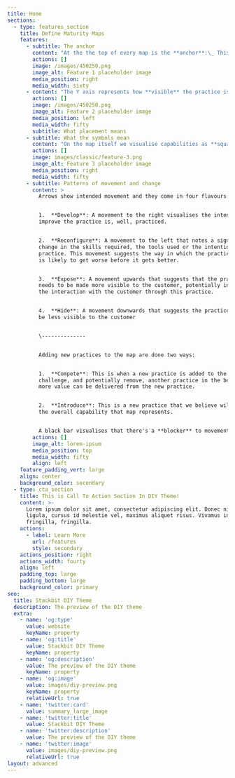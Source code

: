 ```yaml
---
title: Home
sections:
  - type: features_section
    title: Define Maturity Maps
    features:
      - subtitle: The anchor
        content: "At the the top of every map is the **anchor**:\_ This describes who has the need and what is their need that the practices on the map are serving. \n"
        actions: []
        image: /images/450250.png
        image_alt: Feature 1 placeholder image
        media_position: right
        media_width: sixty
      - content: "The Y axis represents how **visible** the practice is to those who have the need. If they interact with, or play a part in the practice then it is positioned near the top or is it something that they do not even know exists, therefore positioned further down.\n\nThe X\_ axis represents how **mature** a practice is. This is defined in four stages, Concept, Emerging, Good and Best. To help with positioning we use the following guides:\n\n*   Concept: Aware of/experimenting with the practice.\n\n*   Emerging: Getting to grips with/getting some value from the practice\n\n*   Good: Doing some aspects of the practice repeatedly but still needs improvement\n\n*   Best: Doing all aspects of the practice consistently, unlikely to need focused improvement effort and could be considered an exemplar.\n"
        actions: []
        image: /images/450250.png
        image_alt: Feature 2 placeholder image
        media_position: left
        media_width: fifty
        subtitle: What placement means
      - subtitle: What the symbols mean
        content: "On the map itself we visualise capabilities as **squares** and link them to other maps that describe the practices that compose it.\n\nPractices are **circles**.\_ Practises are things you can describe and observe the act of.\_ Practises integrate together to form capabilities.\n\n**Lines** that connect the practices represent the relationships between the practices. These can range from a need a practice has on another to a shared element of practice (meaning, material or skills).\n\nWhen the line is **broken** this suggests a poor connection e.g. a poor flow of information.\_\n"
        actions: []
        image: images/classic/feature-3.png
        image_alt: Feature 3 placeholder image
        media_position: right
        media_width: fifty
      - subtitle: Patterns of movement and change
        content: >
          Arrows show intended movement and they come in four flavours:


          1.  **Develop**: A movement to the right visualises the intention to
          improve the practice is, well, practiced.


          2.  **Reconfigure**: A movement to the left that notes a significant
          change in the skills required, the tools used or the intention of the
          practice. This movement suggests the way in which the practice is done
          is likely to get worse before it gets better.


          3.  **Expose**: A movement upwards that suggests that the practice
          needs to be made more visible to the customer, potentially increase
          the interaction with the customer through this practice.


          4.  **Hide**: A movement downwards that suggests the practice should
          be less visible to the customer


          \--------------


          Adding new practices to the map are done two ways:


          1.  **Compete**: This is when a new practice is added to the map to
          challenge, and potentially remove, another practice in the belief that
          more value can be delivered from the new practice.


          2.  **Introduce**: This is a new practice that we believe will add to
          the overall capability that map represents.


          A black bar visualises that there's a **blocker** to movement.
        actions: []
        image_alt: lorem-ipsum
        media_position: top
        media_width: fifty
        align: left
    feature_padding_vert: large
    align: center
    background_color: secondary
  - type: cta_section
    title: This is Call To Action Section In DIY Theme!
    content: >-
      Lorem ipsum dolor sit amet, consectetur adipiscing elit. Donec nisl
      ligula, cursus id molestie vel, maximus aliquet risus. Vivamus in nibh
      fringilla, fringilla.
    actions:
      - label: Learn More
        url: /features
        style: secondary
    actions_position: right
    actions_width: fourty
    align: left
    padding_top: large
    padding_bottom: large
    background_color: primary
seo:
  title: Stackbit DIY Theme
  description: The preview of the DIY theme
  extra:
    - name: 'og:type'
      value: website
      keyName: property
    - name: 'og:title'
      value: Stackbit DIY Theme
      keyName: property
    - name: 'og:description'
      value: The preview of the DIY theme
      keyName: property
    - name: 'og:image'
      value: images/diy-preview.png
      keyName: property
      relativeUrl: true
    - name: 'twitter:card'
      value: summary_large_image
    - name: 'twitter:title'
      value: Stackbit DIY Theme
    - name: 'twitter:description'
      value: The preview of the DIY theme
    - name: 'twitter:image'
      value: images/diy-preview.png
      relativeUrl: true
layout: advanced
---
```

